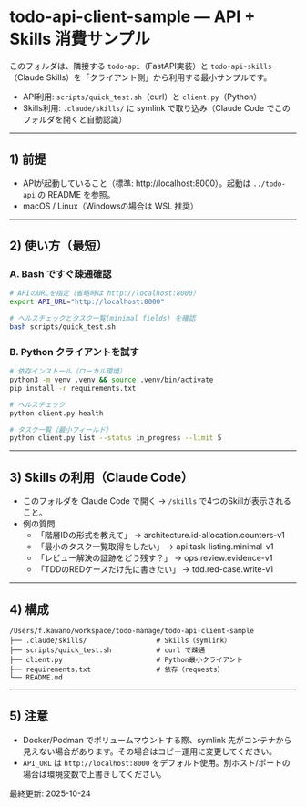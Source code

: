 # todo-api-client-sample — API + Skills 消費サンプル

このフォルダは、隣接する `todo-api`（FastAPI実装）と `todo-api-skills`（Claude Skills）を「クライアント側」から利用する最小サンプルです。

- API利用: `scripts/quick_test.sh`（curl）と `client.py`（Python）
- Skills利用: `.claude/skills/` に symlink で取り込み（Claude Code でこのフォルダを開くと自動認識）

---

## 1) 前提
- APIが起動していること（標準: http://localhost:8000）。起動は `../todo-api` の README を参照。
- macOS / Linux（Windowsの場合は WSL 推奨）

---

## 2) 使い方（最短）

### A. Bash ですぐ疎通確認
```bash
# APIのURLを指定（省略時は http://localhost:8000）
export API_URL="http://localhost:8000"

# ヘルスチェックとタスク一覧(minimal fields) を確認
bash scripts/quick_test.sh
```

### B. Python クライアントを試す
```bash
# 依存インストール（ローカル環境）
python3 -m venv .venv && source .venv/bin/activate
pip install -r requirements.txt

# ヘルスチェック
python client.py health

# タスク一覧（最小フィールド）
python client.py list --status in_progress --limit 5
```

---

## 3) Skills の利用（Claude Code）
- このフォルダを Claude Code で開く → `/skills` で4つのSkillが表示されること。
- 例の質問
  - 「階層IDの形式を教えて」 → architecture.id-allocation.counters-v1
  - 「最小のタスク一覧取得をしたい」 → api.task-listing.minimal-v1
  - 「レビュー解決の証跡をどう残す？」 → ops.review.evidence-v1
  - 「TDDのREDケースだけ先に書きたい」 → tdd.red-case.write-v1

---

## 4) 構成
```
/Users/f.kawano/workspace/todo-manage/todo-api-client-sample
├── .claude/skills/                 # Skills（symlink）
├── scripts/quick_test.sh           # curl で疎通
├── client.py                       # Python最小クライアント
├── requirements.txt                # 依存（requests）
└── README.md
```

---

## 5) 注意
- Docker/Podman でボリュームマウントする際、symlink 先がコンテナから見えない場合があります。その場合はコピー運用に変更してください。
- `API_URL` は `http://localhost:8000` をデフォルト使用。別ホスト/ポートの場合は環境変数で上書きしてください。

最終更新: 2025-10-24
